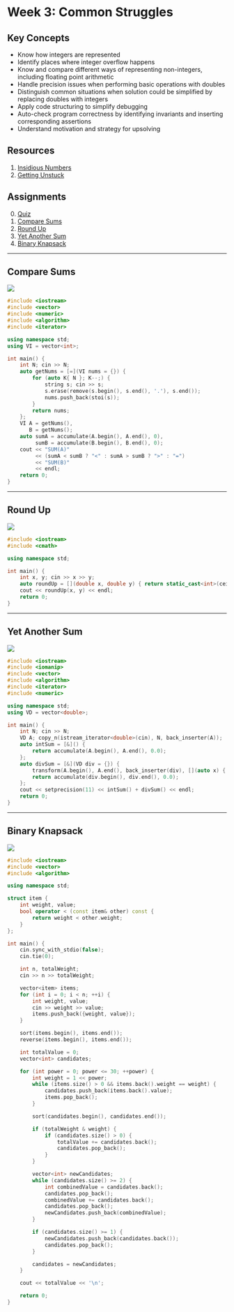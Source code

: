 # Week 3: Common Struggles
## Key Concepts
* Know how integers are represented
* Identify places where integer overflow happens
* Know and compare different ways of representing non-integers, including floating point arithmetic
* Handle precision issues when performing basic operations with doubles
* Distinguish common situations when solution could be simplified by replacing doubles with integers
* Apply code structuring to simplify debugging
* Auto-check program correctness by identifying invariants and inserting corresponding assertions
* Understand motivation and strategy for upsolving

## Resources
1. [Insidious Numbers](docs/1_insidious_numbers/numbers.pdf)
2. [Getting Unstuck](docs/4_getting_unstuck/Getting_Unstuck.pptx)

## Assignments
0. [Quiz](docs/quiz.pdf)
1. [Compare Sums](#compare-sums)
2. [Round Up](#round-up)
3. [Yet Another Sum](#yet-another-sum)
4. [Binary Knapsack](#binary-knapsack)

---

## Compare Sums

![](1_compare_sums/1_compare_sums.png)

```cpp
#include <iostream>
#include <vector>
#include <numeric>
#include <algorithm>
#include <iterator>

using namespace std;
using VI = vector<int>;

int main() {
    int N; cin >> N;
    auto getNums = [=](VI nums = {}) {
        for (auto K{ N }; K--;) {
            string s; cin >> s;
            s.erase(remove(s.begin(), s.end(), '.'), s.end());
            nums.push_back(stoi(s));
        }
        return nums;
    };
    VI A = getNums(),
       B = getNums();
    auto sumA = accumulate(A.begin(), A.end(), 0),
         sumB = accumulate(B.begin(), B.end(), 0);
    cout << "SUM(A)"
         << (sumA < sumB ? "<" : sumA > sumB ? ">" : "=")
         << "SUM(B)"
         << endl;
    return 0;
}
```

---

## Round Up

![](2_round_up/2_round_up.png)

```cpp
#include <iostream>
#include <cmath>

using namespace std;

int main() {
    int x, y; cin >> x >> y;
    auto roundUp = [](double x, double y) { return static_cast<int>(ceil(x / y)); };
    cout << roundUp(x, y) << endl;
    return 0;
}
```

---

## Yet Another Sum

![](3_yet_another_sum/3_yet_another_sum.png)

```cpp
#include <iostream>
#include <iomanip>
#include <vector>
#include <algorithm>
#include <iterator>
#include <numeric>

using namespace std;
using VD = vector<double>;

int main() {
    int N; cin >> N;
    VD A; copy_n(istream_iterator<double>(cin), N, back_inserter(A));
    auto intSum = [&]() {
        return accumulate(A.begin(), A.end(), 0.0);
    };
    auto divSum = [&](VD div = {}) {
        transform(A.begin(), A.end(), back_inserter(div), [](auto x) { return 1 / x; });
        return accumulate(div.begin(), div.end(), 0.0);
    };
    cout << setprecision(11) << intSum() + divSum() << endl;
    return 0;
}
```

---

## Binary Knapsack

![](4_binary_knapsack/4_binary_knapsack.png)

```cpp
#include <iostream>
#include <vector>
#include <algorithm>

using namespace std;

struct item {
    int weight, value;
    bool operator < (const item& other) const {
        return weight < other.weight;
    }
};

int main() {
    cin.sync_with_stdio(false);
    cin.tie(0);

    int n, totalWeight;
    cin >> n >> totalWeight;

    vector<item> items;
    for (int i = 0; i < n; ++i) {
        int weight, value;
        cin >> weight >> value;
        items.push_back({weight, value});
    }

    sort(items.begin(), items.end());
    reverse(items.begin(), items.end());

    int totalValue = 0;
    vector<int> candidates;

    for (int power = 0; power <= 30; ++power) {
        int weight = 1 << power;
        while (items.size() > 0 && items.back().weight == weight) {
            candidates.push_back(items.back().value);
            items.pop_back();
        }

        sort(candidates.begin(), candidates.end());

        if (totalWeight & weight) {
            if (candidates.size() > 0) {
                totalValue += candidates.back();
                candidates.pop_back();
            }
        }

        vector<int> newCandidates;
        while (candidates.size() >= 2) {
            int combinedValue = candidates.back();
            candidates.pop_back();
            combinedValue += candidates.back();
            candidates.pop_back();
            newCandidates.push_back(combinedValue);
        }

        if (candidates.size() >= 1) {
            newCandidates.push_back(candidates.back());
            candidates.pop_back();
        }

        candidates = newCandidates;
    }

    cout << totalValue << '\n';

    return 0;
}
```